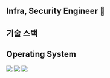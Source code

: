 ## Infra, Security Engineer 👋

## 기술 스택 

## Operating System
<img src="https://img.shields.io/badge/Red%20Hat-EE0000?style=flat&logo=redhat&logoColor=white"/> <img src="https://img.shields.io/badge/Ubuntu-E95420?style=flat&logo=ubuntu&logoColor=white"/> <img src="https://img.shields.io/badge/Debian-A81D33?style=flat&logo=debian&logoColor=white"/>
